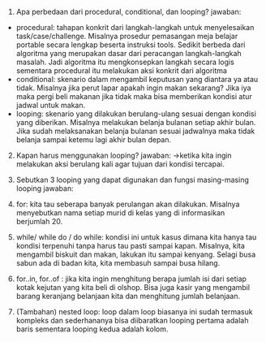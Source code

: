 1. Apa perbedaan dari procedural, conditional, dan looping?
jawaban:

- procedural: tahapan konkrit dari langkah-langkah untuk menyelesaikan task/case/challenge. Misalnya prosedur pemasangan meja belajar portable secara lengkap beserta instruksi tools. Sedikit berbeda dari algoritma yang merupakan dasar dari peracangan langkah-langkah masalah. Jadi algoritma itu mengkonsepkan langkah secara logis sementara procedural itu melakukan aksi konkrit dari algoritma
- conditional: skenario dalam mengambil keputusan yang diantara ya atau tidak. Misalnya jika perut lapar apakah ingin makan sekarang? Jika iya maka pergi beli makanan jika tidak maka bisa memberikan kondisi atur jadwal untuk makan.
- looping:  skenario yang dilakukan berulang-ulang sesuai dengan kondisi yang diberikan. Misalnya melakukan belanja bulanan setiap akhir bulan. Jika sudah melaksanakan belanja bulanan sesuai jadwalnya maka tidak belanja sampai ketemu lagi akhir bulan depan.

2. Kapan harus menggunakan looping?
jawaban:
->ketika kita ingin melakukan aksi berulang kali agar tujuan dari kondisi tercapai.

3. Sebutkan 3 looping yang dapat digunakan dan fungsi masing-masing looping
jawaban:

1. for: kita tau seberapa banyak perulangan akan dilakukan. Misalnya menyebutkan nama setiap murid di kelas yang di informasikan berjumlah 20.
2. while/ while do / do while:  kondisi ini untuk kasus dimana kita hanya tau kondisi terpenuhi tanpa harus tau pasti sampai kapan. Misalnya, kita mengambil biskuit dan makan, lakukan itu sampai kenyang. Selagi busa sabun ada di badan kita, kita membasuh sampai busa hilang.
3. for..in, for..of : jika kita ingin menghitung berapa jumlah isi dari setiap kotak kejutan yang kita beli di olshop. Bisa juga kasir yang mengambil barang keranjang belanjaan kita dan menghitung jumlah belanjaan.
4. (Tambahan) nested loop: loop dalam loop biasanya ini sudah termasuk kompleks dan sederhananya bisa diibaratkan looping pertama adalah baris sementara looping kedua adalah kolom.
